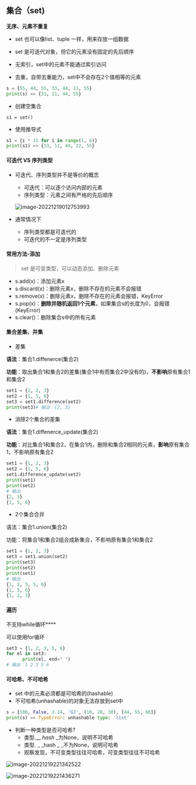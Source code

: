 ## 集合（set)

**无序、元素不重复**

* set 也可以像list、tuple 一样，用来存放一组数据

* set 是可迭代对象，但它的元素没有固定的先后顺序

* 无索引，set中的元素不能通过索引访问
* 去重，自带去重能力，set中不会存在2个值相等的元素

```python
s = {55, 44, 55, 33, 44, 11, 55}
print(s) => {33, 11, 44, 55}
```

* 创建空集合

```py/
s1 = set()
```

* 使用推导式

```python
s1 = {i * 11 for i in range(1, 6)}
print(s1) => {33, 11, 44, 22, 55}
```

#### 可迭代 VS 序列类型

* 可迭代、序列类型并不是等价的概念

  * 可迭代：可以逐个访问内部的元素
  * 序列类型：元素之间有严格的先后顺序

  ![image-20221219012753993](/Users/guojie/Notes/Python/可迭代_VS_序列.png)

* 通常情况下
  * 序列类型都是可迭代的
  * 可迭代的不一定是序列类型

#### 常用方法-添加

> set 是可变类型，可以动态添加、删除元素

* s.add(x)：添加元素x
* s.discard(x)：删除元素x，删除不存在的元素不会报错
* s.remove(x)：删除元素x，删除不存在的元素会报错，KeyError
* s.pop(x)：**删除并随机返回1个元素**，如果集合s的长度为0，会报错(KeyError)
* s.clear()：删除集合s中的所有元素

#### 集合差集、并集

* 差集

**语法**：集合1.diffenerce(集合2)

**功能**：取出集合1和集合2的差集(集合1中有而集合2中没有的)，**不影响**原有集合1和集合2

```python
set1 = {1, 2, 3}
set2 = {1, 5, 6}
set3 = set1.difference(set2)
print(set3)# 输出：{2, 3}
```

* 消除2个集合的差集

**语法**：集合1.diffenerce_update(集合2)

**功能**：对比集合1和集合2，在集合1内，删除和集合2相同的元素，**影响**原有集合1，不影响原有集合2

```python
set1 = {1, 2, 3}
set2 = {1, 5, 6}
set1.difference_update(set2)
print(set1)
print(set2)
# 输出
{2, 3}
{1, 5, 6}
```

* 2个集合合并

语法：集合1.union(集合2)

功能：将集合1和集合2组合成新集合，不影响原有集合1和集合2

```python
set1 = {1, 2, 3}
set3 = set1.union(set2)
print(set3)
print(set2)
print(set1)
# 输出
{1, 2, 3, 5, 6}
{1, 5, 6}
{1, 2, 3}
```

#### 遍历

不支持while循环****

可以使用for循环

```python
set3 = {1, 2, 3, 5, 6}
for el in set3:
	  print(el, end=" ")
# 输出：1 2 3 5 6 
```

#### 可哈希、不可哈希

* set 中的元素必须都是可哈希的(hashable)
* 不可哈希(unhashable)的对象无法存放到set中

```python
s = {100, False, 3.14, 'GJ', (10, 20, 30), [44, 55, 66]}
print(s) => TypeError: unhashable type: 'list'
```

* 判断一种类型是否可哈希?
  * 类型.__ _hash_ _为None，说明不可哈希
  * 类型. _ _hash _ _不为None，说明可哈希
  * 观察发现，不可变类型往往可哈希，可变类型往往不可哈希

![image-20221219221342522](/Users/guojie/Notes/Python/images/集合-hash.png)

![image-20221219221436271](/Users/guojie/Notes/Python/集合-hash2.png)